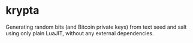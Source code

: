 # krypta
Generating random bits (and Bitcoin private keys) from text seed and salt using only plain LuaJIT, without any external dependencies.
